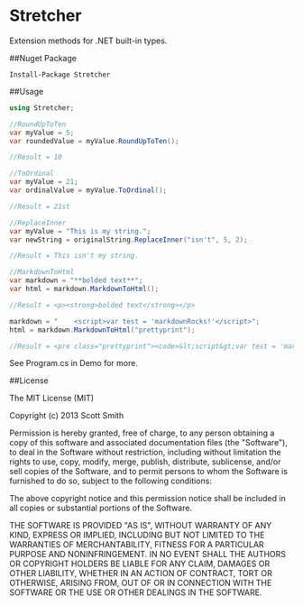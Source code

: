 Stretcher
================

Extension methods for .NET built-in types.

##Nuget Package

    Install-Package Stretcher

##Usage

````C#
using Stretcher;
````

````C#
//RoundUpToTen
var myValue = 5;
var roundedValue = myValue.RoundUpToTen();

//Result = 10
````

````C#
//ToOrdinal
var myValue = 21;
var ordinalValue = myValue.ToOrdinal();

//Result = 21st
````

````C#
//ReplaceInner
var myValue = "This is my string.";
var newString = originalString.ReplaceInner("isn't", 5, 2);

//Result = This isn't my string.
````

````C#
//MarkdownToHtml
var markdown = "**bolded text**";
var html = markdown.MarkdownToHtml();

//Result = <p><strong>bolded text</strong></p>

markdown = "    <script>var test = 'markdownRocks!'</script>";
html = markdown.MarkdownToHtml("prettyprint");

//Result = <pre class="prettyprint"><code>&lt;script&gt;var test = 'markdownRocks!'&lt;/script&gt;</code></pre>
````

See Program.cs in Demo for more.

##License

The MIT License (MIT)

Copyright (c) 2013 Scott Smith

Permission is hereby granted, free of charge, to any person obtaining a copy
of this software and associated documentation files (the "Software"), to deal
in the Software without restriction, including without limitation the rights
to use, copy, modify, merge, publish, distribute, sublicense, and/or sell
copies of the Software, and to permit persons to whom the Software is
furnished to do so, subject to the following conditions:

The above copyright notice and this permission notice shall be included in
all copies or substantial portions of the Software.

THE SOFTWARE IS PROVIDED "AS IS", WITHOUT WARRANTY OF ANY KIND, EXPRESS OR
IMPLIED, INCLUDING BUT NOT LIMITED TO THE WARRANTIES OF MERCHANTABILITY,
FITNESS FOR A PARTICULAR PURPOSE AND NONINFRINGEMENT. IN NO EVENT SHALL THE
AUTHORS OR COPYRIGHT HOLDERS BE LIABLE FOR ANY CLAIM, DAMAGES OR OTHER
LIABILITY, WHETHER IN AN ACTION OF CONTRACT, TORT OR OTHERWISE, ARISING FROM,
OUT OF OR IN CONNECTION WITH THE SOFTWARE OR THE USE OR OTHER DEALINGS IN
THE SOFTWARE.
